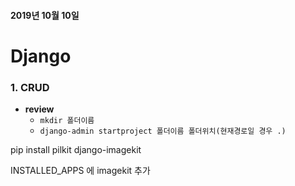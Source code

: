 #### 2019년 10월 10일

# Django

### 1. CRUD

- __review__
  - `mkdir 폴더이름`
  - `django-admin startproject 폴더이름 폴더위치(현재경로일 경우 .)`

pip install pilkit django-imagekit



INSTALLED_APPS 에 imagekit 추가

